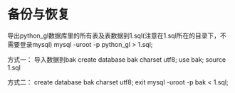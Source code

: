 # 备份与恢复

导出python_gl数据库里的所有表及表数据到1.sql(注意在1.sql所在的目录下，不需要登录mysql)
mysql -uroot -p python_gl > 1.sql;

方式一：
导入数据到bak
create database bak charset utf8;
use bak;
source 1.sql

方式二：
create database bak charset utf8;
exit
mysql -uroot -p bak < 1.sql;
